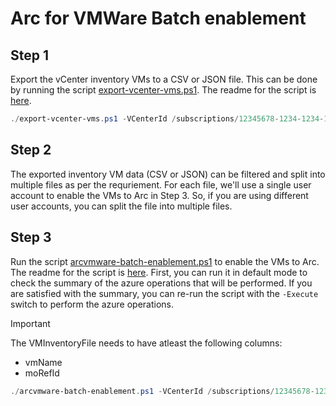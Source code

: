# Arc for VMWare Batch enablement

## Step 1

Export the vCenter inventory VMs to a CSV or JSON file. This can be done by running the script [export-vcenter-vms.ps1](./export-vcenter-vms.ps1). The readme for the script is [here](./export-vcenter-vms.md).

```powershell
./export-vcenter-vms.ps1 -VCenterId /subscriptions/12345678-1234-1234-1234-1234567890ab/resourceGroups/contoso-rg/providers/Microsoft.ConnectedVMwarevSphere/vcenters/contoso-vcenter
```

## Step 2

The exported inventory VM data (CSV or JSON) can be filtered and split into multiple files as per the requriement. For each file, we'll use a single user account to enable the VMs to Arc in Step 3. So, if you are using different user accounts, you can split the file into multiple files.

## Step 3

Run the script [arcvmware-batch-enablement.ps1](./arcvmware-batch-enablement.ps1) to enable the VMs to Arc. The readme for the script is [here](./arcvmware-batch-enablement.md).
First, you can run it in default mode to check the summary of the azure operations that will be performed. If you are satisfied with the summary, you can re-run the script with the `-Execute` switch to perform the azure operations.

> [!IMPORTANT]
> The VMInventoryFile needs to have atleast the following columns:
> - vmName
> - moRefId

```powershell
./arcvmware-batch-enablement.ps1 -VCenterId /subscriptions/12345678-1234-1234-1234-1234567890ab/resourceGroups/contoso-rg/providers/Microsoft.ConnectedVMwarevSphere/vcenters/contoso-vcenter -EnableGuestManagement -VMInventoryFile vms.json
```